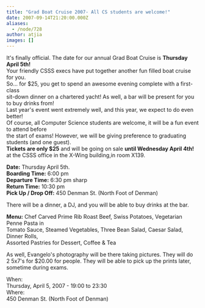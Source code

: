 ```yaml
---
title: "Grad Boat Cruise 2007- All CS students are welcome!"
date: 2007-09-14T21:20:00.000Z
aliases:
  - /node/728
author: atjia
images: []
---
```


<div class="field field-name-body field-type-text-with-summary field-label-hidden"><div class="field-items"><div class="field-item even"><p>It&apos;s finally official. The date for our annual Grad Boat Cruise is <b>Thursday April 5th!</b><br>
Your friendly CSSS execs have put together another fun filled boat cruise for you.<br>
So... for $25, you get to spend an awesome evening complete with a first-class<br>
sit-down dinner on a chartered yacht! As well, a bar will be present for you to buy drinks from!<br>
Last year&apos;s event went extremely well, and this year, we expect to do even better!<br>
Of course, all Computer Science students are welcome, it will be a fun event to attend before<br>
the start of exams! However, we will be giving preference to graduating students (and one guest).<br>
<b>Tickets are only $25</b> and will be going on sale <b>until Wednesday April 4th!</b><br>
at the CSSS office in the X-Wing building,in room X139.</p>
<p><b>Date:</b> Thursday April 5th.<br>
<b>Boarding Time:</b> 6:00 pm<br>
<b>Departure Time:</b> 6:30 pm sharp<br>
<b>Return Time:</b> 10:30 pm<br>
<b>Pick Up / Drop Off:</b> 450 Denman St. (North Foot of Denman)</p>
<p>There will be a dinner, a DJ,  and you will be able to buy drinks at the bar.</p>
<p><b>Menu:</b> Chef Carved Prime Rib Roast Beef, Swiss Potatoes, Vegetarian Penne Pasta in<br>
Tomato Sauce, Steamed Vegetables, Three Bean Salad, Caesar Salad, Dinner Rolls,<br>
Assorted Pastries for Dessert, Coffee &amp; Tea</p>
<p>As well, Evangelo&apos;s photography will be there taking pictures. They will do<br>
2 5x7&apos;s for $20.00 for people. They will be able to pick up the prints later,<br>
sometime during exams.</p>
</div></div></div><div class="field field-name-field-dates field-type-datetime field-label-above"><div class="field-label">When:&#xA0;</div><div class="field-items"><div class="field-item even"><span class="date-display-single">Thursday, April 5, 2007 - <span class="date-display-range"><span class="date-display-start">19:00</span> to <span class="date-display-end">23:30</span></span></span></div></div></div><div class="field field-name-field-location field-type-text field-label-above"><div class="field-label">Where:&#xA0;</div><div class="field-items"><div class="field-item even">450 Denman St. (North Foot of Denman)</div></div></div>    <footer>
          </footer>
